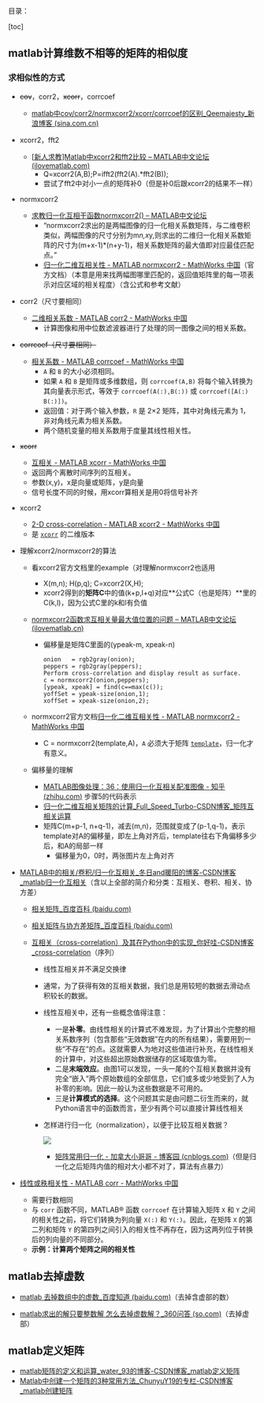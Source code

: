 目录：

[toc]

## matlab计算维数不相等的矩阵的相似度

### 求相似性的方式

- ~~cov~~，corr2，~~xcorr~~，corrcoef

  - [matlab中cov/corr2/normxcorr2/xcorr/corrcoef的区别_Qeemajesty_新浪博客 (sina.com.cn)](http://blog.sina.com.cn/s/blog_cfd228b60101eiz8.html)

- xcorr2，fft2

  - [[新人求教\]Matlab中xcorr2和fft2比较 – MATLAB中文论坛 (ilovematlab.com)](https://www.ilovematlab.com/thread-108633-1-1.html)
    - Q=xcorr2(A,B);P=ifft2(fft2(A).*fft2(B));
    - 尝试了fft2中对小一点的矩阵补0（但是补0后跟xcorr2的结果不一样）

- normxcorr2

  - [求教归一化互相干函数normxcorr2() – MATLAB中文论坛](https://www.ilovematlab.cn/thread-226462-1-1.html)
    - “normxcorr2求出的是两幅图像的归一化相关系数矩阵，与二维卷积类似，两幅图像的尺寸分别为m*n,x*y,则求出的二维归一化相关系数矩阵的尺寸为(m+x-1)*(n+y-1)，相关系数矩阵的最大值即对应最佳匹配点。”
    - [归一化二维互相关性 - MATLAB normxcorr2 - MathWorks 中国](https://ww2.mathworks.cn/help/images/ref/normxcorr2.html)（官方文档）（本意是用来找两幅图哪里匹配的，返回值矩阵里的每一项表示对应区域的相关程度）（含公式和参考文献）

- corr2（尺寸要相同）

  - [二维相关系数 - MATLAB corr2 - MathWorks 中国](https://ww2.mathworks.cn/help/images/ref/corr2.html)
    - 计算图像和用中位数滤波器进行了处理的同一图像之间的相关系数。

- ~~corrcoef（尺寸要相同）~~

  - [相关系数 - MATLAB corrcoef - MathWorks 中国](https://ww2.mathworks.cn/help/matlab/ref/corrcoef.html#f80-999628-B)
    - `A` 和 `B` 的大小必须相同。
    - 如果 `A` 和 `B` 是矩阵或多维数组，则 `corrcoef(A,B)` 将每个输入转换为其向量表示形式，等效于 `corrcoef(A(:),B(:))` 或 `corrcoef([A(:) B(:)])`。
    - 返回值：对于两个输入参数，`R` 是 2×2 矩阵，其中对角线元素为 1，非对角线元素为相关系数。
    - 两个随机变量的相关系数用于度量其线性相关性。

- ~~xcorr~~

  - [互相关 - MATLAB xcorr - MathWorks 中国](https://ww2.mathworks.cn/help/matlab/ref/xcorr.html?searchHighlight=xcorr&s_tid=srchtitle_xcorr_1)
  - 返回两个离散时间序列的互相关。
  - 参数(x,y)，x是向量或矩阵，y是向量
  - 信号长度不同的时候，用xcorr算相关是用0将信号补齐

- xcorr2

  - [2-D cross-correlation - MATLAB xcorr2 - MathWorks 中国](https://ww2.mathworks.cn/help/signal/ref/xcorr2.html)
  -  是 [`xcorr`](https://ww2.mathworks.cn/help/matlab/ref/xcorr.html) 的二维版本

- 理解xcorr2/normxcorr2的算法

  - 看xcorr2官方文档里的example（对理解normxcorr2也适用

    - X(m,n);  H(p,q);  C=xcorr2(X,H);  
    - xcorr2得到的**矩阵C**中的值(k+p,l+q)对应**公式C（也是矩阵）**里的C(k,l)，因为公式C里的k和l有负值

  - [normxcorr2函数求互相关量最大值位置的问题 – MATLAB中文论坛 (ilovematlab.cn)](https://www.ilovematlab.cn/thread-320255-1-1.html)

    - 偏移量是矩阵C里面的(ypeak-m, xpeak-n)

      ```
      onion   = rgb2gray(onion);
      peppers = rgb2gray(peppers);
      Perform cross-correlation and display result as surface.
      c = normxcorr2(onion,peppers);
      [ypeak, xpeak] = find(c==max(c());
      yoffSet = ypeak-size(onion,1);
      xoffSet = xpeak-size(onion,2);
      ```

  - normxcorr2官方文档[归一化二维互相关性 - MATLAB normxcorr2 - MathWorks 中国](https://ww2.mathworks.cn/help/images/ref/normxcorr2.html)

    - C = normxcorr2(template,A)，`A` 必须大于矩阵 [`template`](https://ww2.mathworks.cn/help/images/ref/normxcorr2.html#bvh5vej-1-template)，归一化才有意义。

  - 偏移量的理解

    - [MATLAB图像处理：36：使用归一化互相关配准图像 - 知乎 (zhihu.com)](https://zhuanlan.zhihu.com/p/337689957) 步骤5的代码表示
    - [归一化二维互相关矩阵的计算_Full_Speed_Turbo-CSDN博客_矩阵互相关运算](https://blog.csdn.net/full_speed_turbo/article/details/68483637)
    - 矩阵C(m+p-1, n+q-1)，减去(m,n)，范围就变成了(p-1,q-1)，表示template对A的偏移量，即左上角对齐后，template往右下角偏移多少后，和A的局部一样
      - 偏移量为0，0时，两张图片左上角对齐

- [MATLAB中的相关/卷积/归一化互相关_冬日and暖阳的博客-CSDN博客_matlab归一化互相关](https://blog.csdn.net/qq_29007291/article/details/64126387)（含以上全部的简介和分类：互相关、卷积、相关、协方差）

  - [相关矩阵_百度百科 (baidu.com)](https://baike.baidu.com/item/相关矩阵/347547?fr=aladdin)

  - [相关矩阵与协方差矩阵_百度百科 (baidu.com)](https://baike.baidu.com/item/相关矩阵与协方差矩阵/20466465?fr=aladdin)

  - [互相关（cross-correlation）及其在Python中的实现_你好哇-CSDN博客_cross-correlation](https://blog.csdn.net/icameling/article/details/85238412)（序列）

    - 线性互相关并不满足交换律

    - 通常，为了获得有效的互相关数据，我们总是用较短的数据去滑动点积较长的数据。

    - 线性互相关中，还有一些概念值得注意：

      - 一是**补零**。由线性相关的计算式不难发现，为了计算出个完整的相关系数序列（包含那些“无效数据”在内的所有结果），需要用到一些“不存在”的点。这就需要人为地对这些值进行补充，在线性相关的计算中，对这些超出原始数据储存的区域取值为零。
      - 二是**末端效应**。由图1可以发现，一头一尾的个互相关数据并没有完全“嵌入”两个原始数组的全部信息，它们或多或少地受到了人为补零的影响。因此一般认为这些数据是不可用的。
      - 三是**计算模式的选择**。这个问题其实是由问题二衍生而来的，就Python语言中的函数而言，至少有两个可以直接计算线性相关

    - 怎样进行归一化（normalization），以便于比较互相关数据？

      ![](https://img-blog.csdnimg.cn/20181224200705502.png)
      - [矩阵常用归一化 - 加拿大小哥哥 - 博客园 (cnblogs.com)](https://www.cnblogs.com/hxsyl/p/4591008.html)（但是归一化之后矩阵内值的相对大小都不对了，算法有点暴力）

- [线性或秩相关性 - MATLAB corr - MathWorks 中国](https://ww2.mathworks.cn/help/stats/corr.html?s_tid=doc_ta)

  - 需要行数相同
  - 与 `corr` 函数不同，MATLAB® 函数 `corrcoef` 在计算输入矩阵 `X` 和 `Y` 之间的相关性之前，将它们转换为列向量 `X(:)` 和 `Y(:)`。因此，在矩阵 `X` 的第二列和矩阵 `Y` 的第四列之间引入的相关性不再存在，因为这两列位于转换后的列向量的不同部分。
  - **示例：计算两个矩阵之间的相关性**



## matlab去掉虚数

- [matlab 去掉数组中的虚数_百度知道 (baidu.com)](https://zhidao.baidu.com/question/559522374682221004.html)（去掉含虚部的数）

- [matlab求出的解只要整数解 怎么去掉虚数解？_360问答 (so.com)](https://wenda.so.com/q/1473590974724400)（去掉虚部）



## matlab定义矩阵

- [matlab矩阵的定义和运算_water_93的博客-CSDN博客_matlab定义矩阵](https://blog.csdn.net/water_93/article/details/51050965)
- [Matlab中创建一个矩阵的3种常用方法_ChunyuY19的专栏-CSDN博客_matlab创建矩阵](https://blog.csdn.net/c_ycy/article/details/44621921)